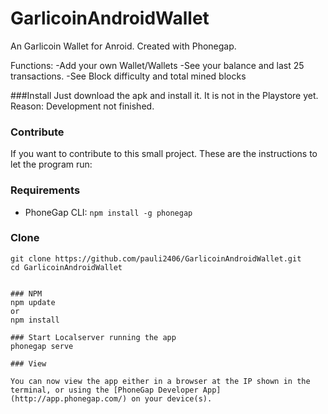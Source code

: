 # GarlicoinAndroidWallet

An Garlicoin Wallet for Anroid. Created with Phonegap.

Functions:
-Add your own Wallet/Wallets
-See your balance and last 25 transactions.
-See Block difficulty and total mined blocks

###Install
Just download the apk and install it.
It is not in the Playstore yet. 
Reason: Development not finished.

### Contribute
If you want to contribute to this small project. These are the instructions to let the program run:

### Requirements

- PhoneGap CLI: `npm install -g phonegap`

### Clone
```
git clone https://github.com/pauli2406/GarlicoinAndroidWallet.git
cd GarlicoinAndroidWallet


### NPM
npm update 
or 
npm install

### Start Localserver running the app
phonegap serve

### View

You can now view the app either in a browser at the IP shown in the terminal, or using the [PhoneGap Developer App](http://app.phonegap.com/) on your device(s).

